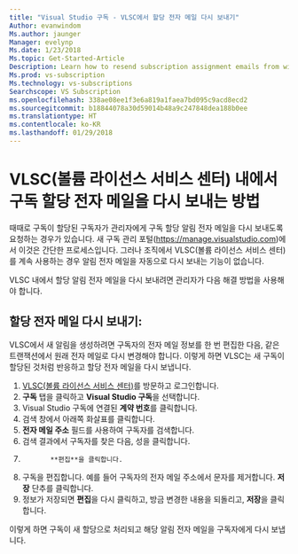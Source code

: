 ```yaml
---
title: "Visual Studio 구독 - VLSC에서 할당 전자 메일 다시 보내기"
Author: evanwindom
Ms.author: jaunger
Manager: evelynp
Ms.date: 1/23/2018
Ms.topic: Get-Started-Article
Description: Learn how to resend subscription assignment emails from within VLSC
Ms.prod: vs-subscription
Ms.technology: vs-subscriptions
Searchscope: VS Subscription
ms.openlocfilehash: 338ae08ee1f3e6a819a1faea7bd095c9acd8ecd2
ms.sourcegitcommit: b18844078a30d59014b48a9c247848dea188b0ee
ms.translationtype: HT
ms.contentlocale: ko-KR
ms.lasthandoff: 01/29/2018
---
```

# <a name="how-to-resend-subscription-assignment-emails-from-within-volume-license-service-center-vlsc"></a>VLSC(볼륨 라이선스 서비스 센터) 내에서 구독 할당 전자 메일을 다시 보내는 방법

때때로 구독이 할당된 구독자가 관리자에게 구독 할당 알림 전자 메일을 다시 보내도록 요청하는 경우가 있습니다.  새 구독 관리 포털(https://manage.visualstudio.com)에서 이것은 간단한 프로세스입니다.  그러나 조직에서 VLSC(볼륨 라이선스 서비스 센터)를 계속 사용하는 경우 알림 전자 메일을 자동으로 다시 보내는 기능이 없습니다.  

VLSC 내에서 할당 알림 전자 메일을 다시 보내려면 관리자가 다음 해결 방법을 사용해야 합니다.

## <a name="resending-the-assignment-email"></a>할당 전자 메일 다시 보내기:

VLSC에서 새 알림을 생성하려면 구독자의 전자 메일 정보를 한 번 편집한 다음, 같은 트랜잭션에서 원래 전자 메일로 다시 변경해야 합니다. 이렇게 하면 VLSC는 새 구독이 할당된 것처럼 반응하고 할당 전자 메일을 다시 보냅니다.

1.  [VLSC(볼륨 라이선스 서비스 센터)](https://www.microsoft.com/Licensing/servicecenter/default.aspx)를 방문하고 로그인합니다.
2.  **구독** 탭을 클릭하고 **Visual Studio 구독**을 선택합니다.
3.  Visual Studio 구독에 연결된 **계약 번호**를 클릭합니다.
4.  검색 창에서 아래쪽 화살표를 클릭합니다. 
5.  **전자 메일 주소** 필드를 사용하여 구독자를 검색합니다.
6.  검색 결과에서 구독자를 찾은 다음, 성을 클릭합니다. 
7.  
              **편집**을 클릭합니다.
8.  구독을 편집합니다. 예를 들어 구독자의 전자 메일 주소에서 문자를 제거합니다. **저장** 단추를 클릭합니다.
9.  정보가 저장되면 **편집**을 다시 클릭하고, 방금 변경한 내용을 되돌리고, **저장**을 클릭합니다.  

이렇게 하면 구독이 새 할당으로 처리되고 해당 알림 전자 메일을 구독자에게 다시 보냅니다.  